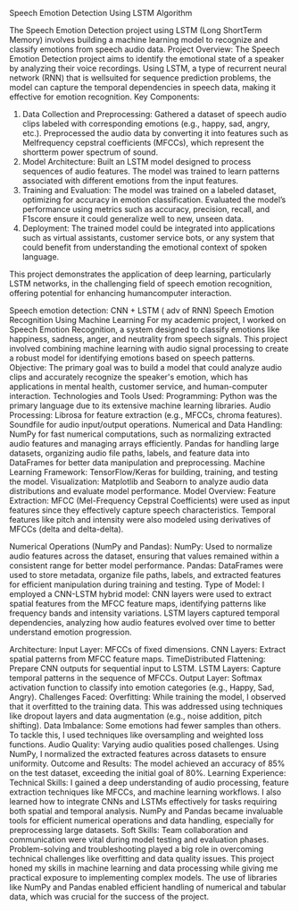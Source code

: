 Speech Emotion Detection  Using LSTM Algorithm



The Speech Emotion Detection project using LSTM (Long ShortTerm Memory) involves building a machine learning model to recognize and classify emotions from speech audio data. 
Project Overview:
The Speech Emotion Detection project aims to identify the emotional state of a speaker by analyzing their voice recordings. Using LSTM, a type of recurrent neural network (RNN) that is wellsuited for sequence prediction problems, the model can capture the temporal dependencies in speech data, making it effective for emotion recognition.
Key Components:
1. Data Collection and Preprocessing: 
Gathered a dataset of speech audio clips labeled with corresponding emotions (e.g., happy, sad, angry, etc.).
Preprocessed the audio data by converting it into features such as Melfrequency cepstral coefficients (MFCCs), which represent the shortterm power spectrum of sound.
2. Model Architecture:
    Built an LSTM model designed to process sequences of audio features.
    The model was trained to learn patterns associated with different emotions from the input features.
3. Training and Evaluation:
    The model was trained on a labeled dataset, optimizing for accuracy in emotion classification.
    Evaluated the model’s performance using metrics such as accuracy, precision, recall, and F1score                     ensure it could generalize well to new, unseen data.
4. Deployment:
The trained model could be integrated into applications such as virtual assistants, customer service bots, or any system that could benefit from understanding the emotional context of spoken language.

This project demonstrates the application of deep learning, particularly LSTM networks, in the challenging field of speech emotion recognition, offering potential for enhancing humancomputer interaction.




Speech emotion detection: CNN + LSTM ( adv of RNN)
Speech Emotion Recognition Using Machine Learning
For my academic project, I worked on Speech Emotion Recognition, a system designed to classify emotions like happiness, sadness, anger, and neutrality from speech signals. This project involved combining machine learning with audio signal processing to create a robust model for identifying emotions based on speech patterns.
Objective:
The primary goal was to build a model that could analyze audio clips and accurately recognize the speaker's emotion, which has applications in mental health, customer service, and human-computer interaction.
Technologies and Tools Used:
Programming: Python was the primary language due to its extensive machine learning libraries.
Audio Processing:
Librosa for feature extraction (e.g., MFCCs, chroma features).
Soundfile for audio input/output operations.
Numerical and Data Handling:
NumPy for fast numerical computations, such as normalizing extracted audio features and managing arrays efficiently.
Pandas for handling large datasets, organizing audio file paths, labels, and feature data into DataFrames for better data manipulation and preprocessing.
Machine Learning Framework:
TensorFlow/Keras for building, training, and testing the model.
Visualization:
Matplotlib and Seaborn to analyze audio data distributions and evaluate model performance.
Model Overview:
Feature Extraction:
MFCC (Mel-Frequency Cepstral Coefficients) were used as input features since they effectively capture speech characteristics. Temporal features like pitch and intensity were also modeled using derivatives of MFCCs (delta and delta-delta).

Numerical Operations (NumPy and Pandas):
NumPy: Used to normalize audio features across the dataset, ensuring that values remained within a consistent range for better model performance.
Pandas: DataFrames were used to store metadata, organize file paths, labels, and extracted features for efficient manipulation during training and testing.
Type of Model:
I employed a CNN-LSTM hybrid model:
CNN layers were used to extract spatial features from the MFCC feature maps, identifying patterns like frequency bands and intensity variations.
LSTM layers captured temporal dependencies, analyzing how audio features evolved over time to better understand emotion progression.


Architecture:
Input Layer: MFCCs of fixed dimensions.
CNN Layers: Extract spatial patterns from MFCC feature maps.
TimeDistributed Flattening: Prepare CNN outputs for sequential input to LSTM.
LSTM Layers: Capture temporal patterns in the sequence of MFCCs.
Output Layer: Softmax activation function to classify into emotion categories (e.g., Happy, Sad, Angry).
Challenges Faced:
Overfitting:
While training the model, I observed that it overfitted to the training data. This was addressed using techniques like dropout layers and data augmentation (e.g., noise addition, pitch shifting).
Data Imbalance:
Some emotions had fewer samples than others. To tackle this, I used techniques like oversampling and weighted loss functions.
Audio Quality:
Varying audio qualities posed challenges. Using NumPy, I normalized the extracted features across datasets to ensure uniformity.
Outcome and Results:
The model achieved an accuracy of 85% on the test dataset, exceeding the initial goal of 80%.
Learning Experience:
Technical Skills:
I gained a deep understanding of audio processing, feature extraction techniques like MFCCs, and machine learning workflows.
I also learned how to integrate CNNs and LSTMs effectively for tasks requiring both spatial and temporal analysis.
NumPy and Pandas became invaluable tools for efficient numerical operations and data handling, especially for preprocessing large datasets.
Soft Skills:
Team collaboration and communication were vital during model testing and evaluation phases.
Problem-solving and troubleshooting played a big role in overcoming technical challenges like overfitting and data quality issues.
This project honed my skills in machine learning and data processing while giving me practical exposure to implementing complex models. The use of libraries like NumPy and Pandas enabled efficient handling of numerical and tabular data, which was crucial for the success of the project.
